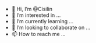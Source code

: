 - 👋 Hi, I’m @Cisilin
- 👀 I’m interested in ...
- 🌱 I’m currently learning ...
- 💞️ I’m looking to collaborate on ...
- 📫 How to reach me ...

<!---
Cisilin/Cisilin is a ✨ special ✨ repository because its `README.md` (this file) appears on your GitHub profile.
You can click the Preview link to take a look at your changes.
--->
